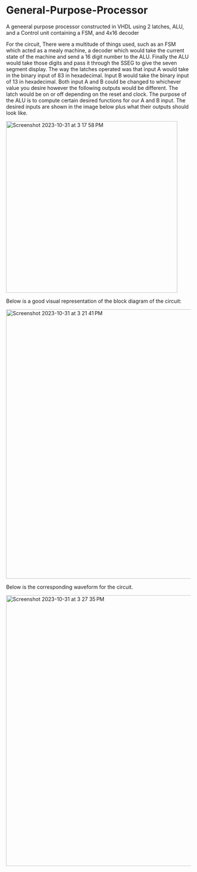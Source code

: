 # General-Purpose-Processor
A geneeral purpose processor constructed in VHDL using 2 latches, ALU, and a Control unit containing a FSM, and 4x16 decoder

For the circuit, There were a multitude of things used, such as an FSM which acted as a mealy machine, a decoder which would take the current state of the machine and send a 16 digit number to the ALU. Finally the ALU would take those digits and pass it through the SSEG to give the seven segment display. The way the latches operated was that input A would take in the binary input of 83 in hexadecimal. Input B would take the binary input of 13 in hexadecimal. Both input A and B could be changed to whichever value you desire however the following outputs would be different. The latch would be on or off depending on the reset and clock. The purpose of the ALU is to compute certain desired functions for our A and B input. The desired inputs are shown in the image below plus what their outputs should look like.

<img width="467" alt="Screenshot 2023-10-31 at 3 17 58 PM" src="https://github.com/OzyKartike/General-Purpose-Processor/assets/64118528/5571b8de-b85c-4c90-b6ec-883157538efa">

Below is a good visual representation of the block diagram of the circuit:

<img width="733" alt="Screenshot 2023-10-31 at 3 21 41 PM" src="https://github.com/OzyKartike/General-Purpose-Processor/assets/64118528/f10ae346-5111-4d31-bd68-f5ac8005cff1">

Below is the corresponding waveform for the circuit.

<img width="737" alt="Screenshot 2023-10-31 at 3 27 35 PM" src="https://github.com/OzyKartike/General-Purpose-Processor/assets/64118528/41313ae8-a7e0-43b4-a446-95f352d549e4">
